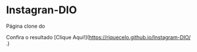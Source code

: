 # Instagran-DIO
 Página clone do [](https://github.com/Riquecelo/Instagram-DIO/blob/main/img/instagram-logo.png) <br>

 Confira o resultado
 [Clique Aqui!](https://riquecelo.github.io/Instagram-DIO/ .)
  

